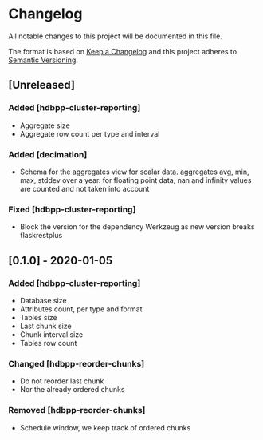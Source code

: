 # Changelog

All notable changes to this project will be documented in this file.

The format is based on [Keep a Changelog](http://keepachangelog.com/en/1.0.0/)
and this project adheres to [Semantic Versioning](http://semver.org/spec/v2.0.0.html).

## [Unreleased]

### Added [hdbpp-cluster-reporting]
 - Aggregate size
 - Aggregate row count per type and interval

### Added [decimation]
 - Schema for the aggregates view for scalar data.
   aggregates avg, min, max, stddev over a year.
   for floating point data, nan and infinity values are
   counted and not taken into account

### Fixed [hdbpp-cluster-reporting]
 - Block the version for the dependency Werkzeug as new
   version breaks flaskrestplus


## [0.1.0] - 2020-01-05

### Added [hdbpp-cluster-reporting]
 - Database size
 - Attributes count, per type and format
 - Tables size
 - Last chunk size
 - Chunk interval size
 - Tables row count

### Changed [hdbpp-reorder-chunks]
 - Do not reorder last chunk
 - Nor the already ordered chunks 

### Removed [hdbpp-reorder-chunks]
 - Schedule window, we keep track of ordered chunks
